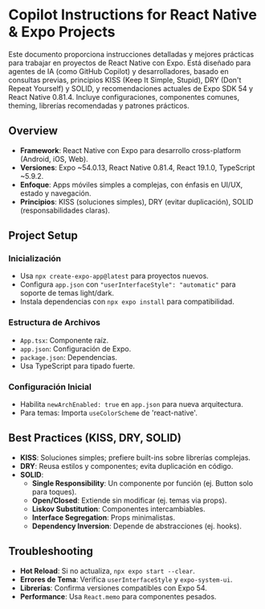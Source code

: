 # Copilot Instructions for React Native & Expo Projects

Este documento proporciona instrucciones detalladas y mejores prácticas para trabajar en proyectos de React Native con Expo. Está diseñado para agentes de IA (como GitHub Copilot) y desarrolladores, basado en consultas previas, principios KISS (Keep It Simple, Stupid), DRY (Don't Repeat Yourself) y SOLID, y recomendaciones actuales de Expo SDK 54 y React Native 0.81.4. Incluye configuraciones, componentes comunes, theming, librerías recomendadas y patrones prácticos.

## Overview
- **Framework**: React Native con Expo para desarrollo cross-platform (Android, iOS, Web).
- **Versiones**: Expo ~54.0.13, React Native 0.81.4, React 19.1.0, TypeScript ~5.9.2.
- **Enfoque**: Apps móviles simples a complejas, con énfasis en UI/UX, estado y navegación.
- **Principios**: KISS (soluciones simples), DRY (evitar duplicación), SOLID (responsabilidades claras).

## Project Setup
### Inicialización
- Usa `npx create-expo-app@latest` para proyectos nuevos.
- Configura `app.json` con `"userInterfaceStyle": "automatic"` para soporte de temas light/dark.
- Instala dependencias con `npx expo install` para compatibilidad.

### Estructura de Archivos
- `App.tsx`: Componente raíz.
- `app.json`: Configuración de Expo.
- `package.json`: Dependencias.
- Usa TypeScript para tipado fuerte.

### Configuración Inicial
- Habilita `newArchEnabled: true` en `app.json` para nueva arquitectura.
- Para temas: Importa `useColorScheme` de 'react-native'.


## Best Practices (KISS, DRY, SOLID)
- **KISS**: Soluciones simples; prefiere built-ins sobre librerías complejas.
- **DRY**: Reusa estilos y componentes; evita duplicación en código.
- **SOLID**:
  - **Single Responsibility**: Un componente por función (ej. Button solo para toques).
  - **Open/Closed**: Extiende sin modificar (ej. temas via props).
  - **Liskov Substitution**: Componentes intercambiables.
  - **Interface Segregation**: Props minimalistas.
  - **Dependency Inversion**: Depende de abstracciones (ej. hooks).

## Troubleshooting
- **Hot Reload**: Si no actualiza, `npx expo start --clear`.
- **Errores de Tema**: Verifica `userInterfaceStyle` y `expo-system-ui`.
- **Librerías**: Confirma versiones compatibles con Expo 54.
- **Performance**: Usa `React.memo` para componentes pesados.
